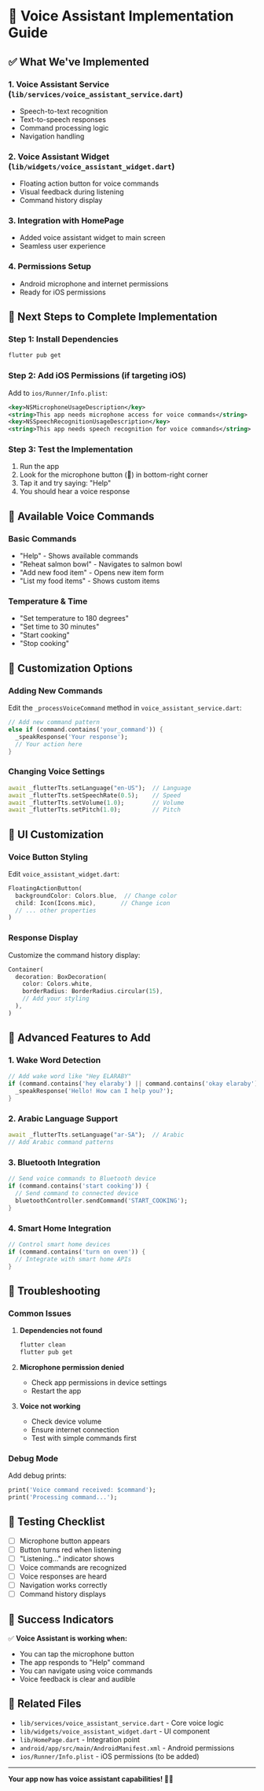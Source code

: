 # 🎤 Voice Assistant Implementation Guide

## ✅ What We've Implemented

### 1. **Voice Assistant Service** (`lib/services/voice_assistant_service.dart`)
- Speech-to-text recognition
- Text-to-speech responses
- Command processing logic
- Navigation handling

### 2. **Voice Assistant Widget** (`lib/widgets/voice_assistant_widget.dart`)
- Floating action button for voice commands
- Visual feedback during listening
- Command history display

### 3. **Integration with HomePage**
- Added voice assistant widget to main screen
- Seamless user experience

### 4. **Permissions Setup**
- Android microphone and internet permissions
- Ready for iOS permissions

## 🚀 Next Steps to Complete Implementation

### **Step 1: Install Dependencies**
```bash
flutter pub get
```

### **Step 2: Add iOS Permissions** (if targeting iOS)
Add to `ios/Runner/Info.plist`:
```xml
<key>NSMicrophoneUsageDescription</key>
<string>This app needs microphone access for voice commands</string>
<key>NSSpeechRecognitionUsageDescription</key>
<string>This app needs speech recognition for voice commands</string>
```

### **Step 3: Test the Implementation**
1. Run the app
2. Look for the microphone button (🎤) in bottom-right corner
3. Tap it and try saying: "Help"
4. You should hear a voice response

## 🎯 Available Voice Commands

### **Basic Commands**
- "Help" - Shows available commands
- "Reheat salmon bowl" - Navigates to salmon bowl
- "Add new food item" - Opens new item form
- "List my food items" - Shows custom items

### **Temperature & Time**
- "Set temperature to 180 degrees"
- "Set time to 30 minutes"
- "Start cooking"
- "Stop cooking"

## 🔧 Customization Options

### **Adding New Commands**
Edit the `_processVoiceCommand` method in `voice_assistant_service.dart`:

```dart
// Add new command pattern
else if (command.contains('your_command')) {
  _speakResponse('Your response');
  // Your action here
}
```

### **Changing Voice Settings**
```dart
await _flutterTts.setLanguage("en-US");  // Language
await _flutterTts.setSpeechRate(0.5);    // Speed
await _flutterTts.setVolume(1.0);        // Volume
await _flutterTts.setPitch(1.0);         // Pitch
```

## 🎨 UI Customization

### **Voice Button Styling**
Edit `voice_assistant_widget.dart`:
```dart
FloatingActionButton(
  backgroundColor: Colors.blue,  // Change color
  child: Icon(Icons.mic),       // Change icon
  // ... other properties
)
```

### **Response Display**
Customize the command history display:
```dart
Container(
  decoration: BoxDecoration(
    color: Colors.white,
    borderRadius: BorderRadius.circular(15),
    // Add your styling
  ),
)
```

## 🔮 Advanced Features to Add

### **1. Wake Word Detection**
```dart
// Add wake word like "Hey ELARABY"
if (command.contains('hey elaraby') || command.contains('okay elaraby')) {
  _speakResponse('Hello! How can I help you?');
}
```

### **2. Arabic Language Support**
```dart
await _flutterTts.setLanguage("ar-SA");  // Arabic
// Add Arabic command patterns
```

### **3. Bluetooth Integration**
```dart
// Send voice commands to Bluetooth device
if (command.contains('start cooking')) {
  // Send command to connected device
  bluetoothController.sendCommand('START_COOKING');
}
```

### **4. Smart Home Integration**
```dart
// Control smart home devices
if (command.contains('turn on oven')) {
  // Integrate with smart home APIs
}
```

## 🐛 Troubleshooting

### **Common Issues**

1. **Dependencies not found**
   ```bash
   flutter clean
   flutter pub get
   ```

2. **Microphone permission denied**
   - Check app permissions in device settings
   - Restart the app

3. **Voice not working**
   - Check device volume
   - Ensure internet connection
   - Test with simple commands first

### **Debug Mode**
Add debug prints:
```dart
print('Voice command received: $command');
print('Processing command...');
```

## 📱 Testing Checklist

- [ ] Microphone button appears
- [ ] Button turns red when listening
- [ ] "Listening..." indicator shows
- [ ] Voice commands are recognized
- [ ] Voice responses are heard
- [ ] Navigation works correctly
- [ ] Command history displays

## 🎉 Success Indicators

✅ **Voice Assistant is working when:**
- You can tap the microphone button
- The app responds to "Help" command
- You can navigate using voice commands
- Voice feedback is clear and audible

## 🔗 Related Files

- `lib/services/voice_assistant_service.dart` - Core voice logic
- `lib/widgets/voice_assistant_widget.dart` - UI component
- `lib/HomePage.dart` - Integration point
- `android/app/src/main/AndroidManifest.xml` - Android permissions
- `ios/Runner/Info.plist` - iOS permissions (to be added)

---

**Your app now has voice assistant capabilities! 🎤✨**
